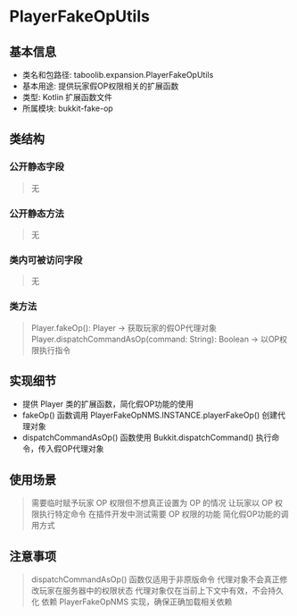# PlayerFakeOpUtils
## 基本信息
- 类名和包路径: taboolib.expansion.PlayerFakeOpUtils
- 基本用途: 提供玩家假OP权限相关的扩展函数
- 类型: Kotlin 扩展函数文件
- 所属模块: bukkit-fake-op

## 类结构
### 公开静态字段
> 无

### 公开静态方法
> 无

### 类内可被访问字段
> 无

### 类方法
> Player.fakeOp(): Player -> 获取玩家的假OP代理对象
> Player.dispatchCommandAsOp(command: String): Boolean -> 以OP权限执行指令

## 实现细节
- 提供 Player 类的扩展函数，简化假OP功能的使用
- fakeOp() 函数调用 PlayerFakeOpNMS.INSTANCE.playerFakeOp() 创建代理对象
- dispatchCommandAsOp() 函数使用 Bukkit.dispatchCommand() 执行命令，传入假OP代理对象

## 使用场景
> 需要临时赋予玩家 OP 权限但不想真正设置为 OP 的情况
> 让玩家以 OP 权限执行特定命令
> 在插件开发中测试需要 OP 权限的功能
> 简化假OP功能的调用方式

## 注意事项
> dispatchCommandAsOp() 函数仅适用于非原版命令
> 代理对象不会真正修改玩家在服务器中的权限状态
> 代理对象仅在当前上下文中有效，不会持久化
> 依赖 PlayerFakeOpNMS 实现，确保正确加载相关依赖
